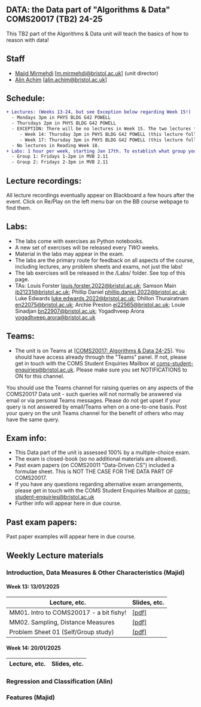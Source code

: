 ## DATA: the Data part of "Algorithms & Data" COMS20017 (TB2) 24-25
This TB2 part of the Algorithms & Data unit will teach the basics of how to reason with data!



<!--- to add colour!
```diff
- text in red
+ text in green
! text in orange
# text in gray
@@ text in purple (and bold)@@
```
-->

## Staff

- [Majid Mirmehdi](http://people.cs.bris.ac.uk/~majid/) [m.mirmehdi@bristol.ac.uk]  (unit director)
- [Alin Achim](https://amachim.blogs.bristol.ac.uk/) [alin.achim@bristol.ac.uk]

## Schedule:
```diff
+ Lectures: (Weeks 13-24, but see Exception below regarding Week 15!)
  - Mondays 3pm in PHYS BLDG G42 POWELL
  - Thursdays 2pm in PHYS BLDG G42 POWELL
  - EXCEPTION: There will be no lectures in Week 15. The two lectures for that week are re-assigned as follows:
     - Week 14: Thursday 3pm in PHYS BLDG G42 POWELL (this lecture follows the regular 2pm Thursday lecture)
     - Week 17: Thursday 3pm in PHYS BLDG G42 POWELL (this lecture follows the regular 2pm Thursday lecture)
  - No lectures in Reading Week 18.
+ Labs: 1 hour per week, starting Jan 17th. To establish what group you're in, look in your Outlook calendar!  You will see one of the following two slots:
  - Group 1: Fridays 1-2pm in MVB 2.11
  - Group 2: Fridays 2-3pm in MVB 2.11
```

## Lecture recordings:
All lecture recordings eventually appear on Blackboard a few hours after the event. Click on Re/Play on the left menu bar on the BB course webpage to find them.

## Labs:

* The labs come with exercises as Python notebooks.  
* A new set of exercises will be released every _TWO_ weeks.
* Material in the labs may appear in the exam.
* The labs are the primary route for feedback on all aspects of the course, including lectures, any problem sheets and exams, not just the labs!
* The lab exercises will be released in the /Labs/ folder. See top of this page.
* TAs: Louis Forster <louis.forster.2022@bristol.ac.uk>; Samson Main <ib21231@bristol.ac.uk>;
Phillip Daniel <phillip.daniel.2022@bristol.ac.uk>; Luke Edwards <luke.edwards.2022@bristol.ac.uk>;
Dhillon Thurairatnam <en22075@bristol.ac.uk>; Archie Preston <ei22565@bristol.ac.uk>;
Louie Sinadjan <bn22907@bristol.ac.uk>; Yogadhveep Arora <yogadhveep.arora@bristol.ac.uk>


## Teams:
* The unit is on Teams at [[COMS20017: Algorithms & Data 24-25]](https://teams.microsoft.com/l/team/19%3AC3pt4BfooTltDJ9rfiA7YLVVMK39ksdRN9t3H6R9EQQ1%40thread.tacv2/conversations?groupId=7cdfd411-53c6-47a6-8bab-44073d5c6fb4&tenantId=b2e47f30-cd7d-4a4e-a5da-b18cf1a4151b).  You should have access already through the "Teams" panel.  If not, please get in touch with the COMS Student Enquiries Mailbox at coms-student-enquiries@bristol.ac.uk. Please make sure you set NOTIFICATIONS to ON for this channel.

You should use the Teams channel for raising queries on any aspects of the COMS20017 Data unit - such queries will not normally be answered via email or via personal Teams messages. Please do not get upset if your query is not answered by email/Teams when on a one-to-one basis. Post your query on the unit Teams channel for the benefit of others who may have the same query.

## Exam info:
* This Data part of the unit is assessed 100% by a multiple-choice exam.
* The exam is closed-book (so no additional materials are allowed).
* Past exam papers (on COMS20011 "Data-Driven CS") included a formulae sheet. This is NOT THE CASE FOR THE DATA PART OF COMS20017.
* If you have any questions regarding alternative exam arrangements, please get in touch with the COMS Student Enquiries Mailbox at coms-student-enquiries@bristol.ac.uk
* Further info will appear here in due course.

## Past exam papers:
Past paper examples will appear here in due course.


## Weekly Lecture materials


### Introduction, Data Measures & Other Characteristics (Majid)


#### Week 13: 13/01/2025
| Lecture, etc. |  Slides, etc. |
| ------- | ------ |
| MM01. Intro to COMS20017 - a bit fishy! | [[pdf]](Slides/COMS20017-MMLec01.pdf) |
| MM02. Sampling, Distance Measures | [[pdf]](Slides/COMS20017-MMLec02.pdf) |
| Problem Sheet 01 (Self/Group study) | [[pdf]](ProblemSheets/ProblemSheet-MM01.pdf)  |
<!--- to add colour!
-->

#### Week 14: 20/01/2025
| Lecture, etc. | Slides, etc. |
| ------- | ------ |


### Regression and Classification (Alin)

### Features (Majid)
